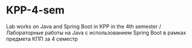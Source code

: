 # KPP-4-sem
Lab works on Java and Spring Boot in KPP in the 4th semester / Лабораторные работы на Java с использованием Spring Boot в рамках предмета КПП за 4 семестр
